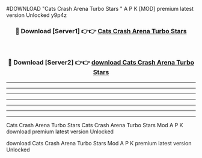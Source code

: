 #DOWNLOAD "Cats Crash Arena Turbo Stars " A P K [MOD] premium latest version Unlocked y9p4z 



<div align="center">
<h3>🔴 Download [Server1] 👉👉 <a href="https://apkdownload7.web.app/">Cats Crash Arena Turbo Stars  </a></h3><br>

<h3>🔴 Download [Server2] 👉👉 <a href="https://apkdownload7.web.app/">download Cats Crash Arena Turbo Stars  </a></h3>
</div>


----------------------------------------------------------

----------------------------------------------------------

----------------------------------------------------------

----------------------------------------------------------

----------------------------------------------------------

----------------------------------------------------------

----------------------------------------------------------

Cats Crash Arena Turbo Stars Cats Crash Arena Turbo Stars  Mod A P K download premium latest version Unlocked

download Cats Crash Arena Turbo Stars  Mod A P K premium latest version Unlocked


